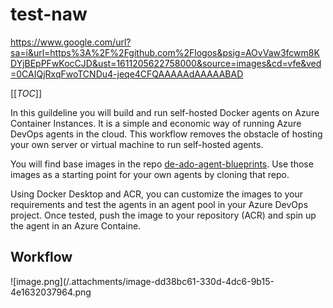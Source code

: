 # test-naw

https://www.google.com/url?sa=i&url=https%3A%2F%2Fgithub.com%2Flogos&psig=AOvVaw3fcwm8KDYjBEpPFwKocCJD&ust=1611205622758000&source=images&cd=vfe&ved=0CAIQjRxqFwoTCNDu4-jeqe4CFQAAAAAdAAAAABAD


[[_TOC_]]

In this guildeline you will build and run self-hosted Docker agents on Azure Container Instances. It is a simple and economic way of running Azure DevOps agents in the cloud. This workflow removes the obstacle of hosting your own server or virtual machine to run self-hosted agents.

You will find base images in the repo [de-ado-agent-blueprints](https://volvocargroup1.visualstudio.com/Volvo%20Cars%20Inner%20Source/_git/de-ado-agent-blueprints). Use those images as a starting point for your own agents by cloning that repo.

Using Docker Desktop and ACR, you can customize the images to your requirements and test the agents in an agent pool in your Azure DevOps project. Once tested, push the image to your repository (ACR) and spin up the agent in an Azure Containe.
## Workflow
![image.png](/.attachments/image-dd38bc61-330d-4dc6-9b15-4e1632037964.png
#
